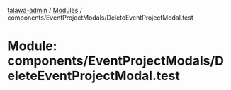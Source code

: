 [talawa-admin](../README.md) / [Modules](../modules.md) / components/EventProjectModals/DeleteEventProjectModal.test

# Module: components/EventProjectModals/DeleteEventProjectModal.test
